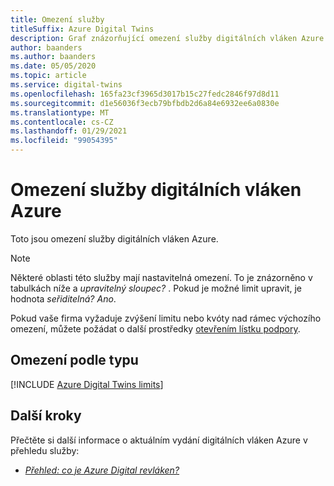 ```yaml
---
title: Omezení služby
titleSuffix: Azure Digital Twins
description: Graf znázorňující omezení služby digitálních vláken Azure
author: baanders
ms.author: baanders
ms.date: 05/05/2020
ms.topic: article
ms.service: digital-twins
ms.openlocfilehash: 165fa23cf3965d3017b15c27fedc2846f97d8d11
ms.sourcegitcommit: d1e56036f3ecb79bfbdb2d6a84e6932ee6a0830e
ms.translationtype: MT
ms.contentlocale: cs-CZ
ms.lasthandoff: 01/29/2021
ms.locfileid: "99054395"
---
```

# <a name="azure-digital-twins-service-limits"></a>Omezení služby digitálních vláken Azure

Toto jsou omezení služby digitálních vláken Azure.

> [!NOTE]
> Některé oblasti této služby mají nastavitelná omezení. To je znázorněno v tabulkách níže a *upravitelný sloupec?* . Pokud je možné limit upravit, je hodnota *seřiditelná?* *Ano*.
>
> Pokud vaše firma vyžaduje zvýšení limitu nebo kvóty nad rámec výchozího omezení, můžete požádat o další prostředky [otevřením lístku podpory](https://ms.portal.azure.com/#blade/Microsoft_Azure_Support/HelpAndSupportBlade/newsupportrequest).

## <a name="limits-by-type"></a>Omezení podle typu

[!INCLUDE [Azure Digital Twins limits](../../includes/digital-twins-limits.md)]

## <a name="next-steps"></a>Další kroky

Přečtěte si další informace o aktuálním vydání digitálních vláken Azure v přehledu služby:
* [*Přehled: co je Azure Digital revláken?*](overview.md)
